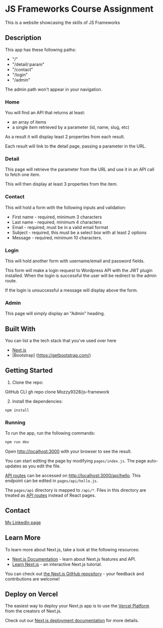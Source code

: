 # JS Frameworks Course Assignment

This is a website showcasing the skills of JS Frameworks

## Description

This app has these following paths:

- "/"
- "/detail/:param"
- "/contact"
- "/login"
- "/admin"

The admin path won't appear in your navigation.

### Home

You will find an API that returns at least:

- an array of items
- a single item retrieved by a parameter (id, name, slug, etc)

As a result it will display least 2 properties from each result.

Each result will link to the detail page, passing a parameter in the URL.

### Detail

This page will retrieve the parameter from the URL and use it in an API call to fetch one item.

This will then display at least 3 properties from the item.

### Contact

This will hold a form with the following inputs and validation:

- First name - required, minimum 3 characters
- Last name - required, minimum 4 characters
- Email - required, must be in a valid email format
- Subject - required, this must be a select box with at least 2 options
- Message - required, minimum 10 characters.

### Login

This will hold another form with username/email and password fields.

This form will make a login request to Wordpress API with the JWT plugin installed. When the login is successful the user will be redirect to the admin route.

If the login is unsuccessful a message will display above the form.

### Admin

This page will simply display an "Admin" heading.

## Built With

You can list a the tech stack that you've used over here

- [Next.js](https://nextjs.org/)
- [Bootstrap] (https://getbootstrap.com/)

## Getting Started

1. Clone the repo:

GitHub CLI
gh repo clone Mozzy9328/js-framework

2. Install the dependencies:

```
npm install
```

### Running

To run the app, run the following commands:

```bash
npm run dev
```

Open [http://localhost:3000](http://localhost:3000) with your browser to see the result.

You can start editing the page by modifying `pages/index.js`. The page auto-updates as you edit the file.

[API routes](https://nextjs.org/docs/api-routes/introduction) can be accessed on [http://localhost:3000/api/hello](http://localhost:3000/api/hello). This endpoint can be edited in `pages/api/hello.js`.

The `pages/api` directory is mapped to `/api/*`. Files in this directory are treated as [API routes](https://nextjs.org/docs/api-routes/introduction) instead of React pages.

## Contact

[My LinkedIn page](www.linkedin.com/in/msalesforce)

## Learn More

To learn more about Next.js, take a look at the following resources:

- [Next.js Documentation](https://nextjs.org/docs) - learn about Next.js features and API.
- [Learn Next.js](https://nextjs.org/learn) - an interactive Next.js tutorial.

You can check out [the Next.js GitHub repository](https://github.com/vercel/next.js/) - your feedback and contributions are welcome!

## Deploy on Vercel

The easiest way to deploy your Next.js app is to use the [Vercel Platform](https://vercel.com/new?utm_medium=default-template&filter=next.js&utm_source=create-next-app&utm_campaign=create-next-app-readme) from the creators of Next.js.

Check out our [Next.js deployment documentation](https://nextjs.org/docs/deployment) for more details.
